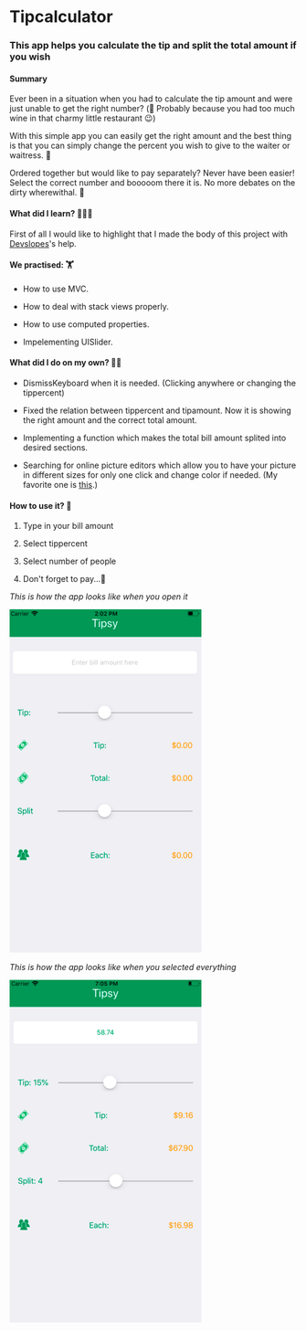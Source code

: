 # Tipcalculator

### This app helps you calculate the tip and split the total amount if you wish

#### Summary 

Ever been in a situation when you had to calculate the tip amount and were just unable to get the right number? (🍷 Probably because you had too much wine in that charmy little restaurant 😉)

With this simple app you can easily get the right amount and the best thing is that you can simply change the percent you wish to give to the waiter or waitress. 🍳

Ordered together but would like to pay separately? Never have been easier! Select the correct number and booooom there it is. No more debates on the dirty wherewithal. 🤑


#### What did I learn? 👩🏻‍💻

First of all I would like to highlight that I made the body of this project with [Devslopes][link1]'s help. 


#### We practised: 🏋

- How to use MVC.

- How to deal with stack views properly.

- How to use computed properties.

- Impelementing UISlider. 

#### What did I do on my own? 💪🏻


- DismissKeyboard when it is needed. (Clicking anywhere or changing the tippercent)

- Fixed the relation between tippercent and tipamount. Now it is showing the right amount and the correct total amount. 

- Implementing a function which makes the total bill amount splited into desired sections. 

- Searching for online picture editors which allow you to have your picture in different sizes for only one click and change 
color if needed. (My favorite one is [this][link2].)

#### How to use it? 🧐


1. Type in your bill amount

2. Select tippercent

3. Select number of people

4. Don't forget to pay...🤪

*This is how the app looks like when you open it*



![](Images/Look.png)


*This is how the app looks like when you selected everything*


![](Images/Look2.png)


[link1]: <https://devslopes.com/>
[link2]: <http://appiconmaker.co/Home/Index/228e67e6-2b40-4380-a050-211d0666cdf0>
